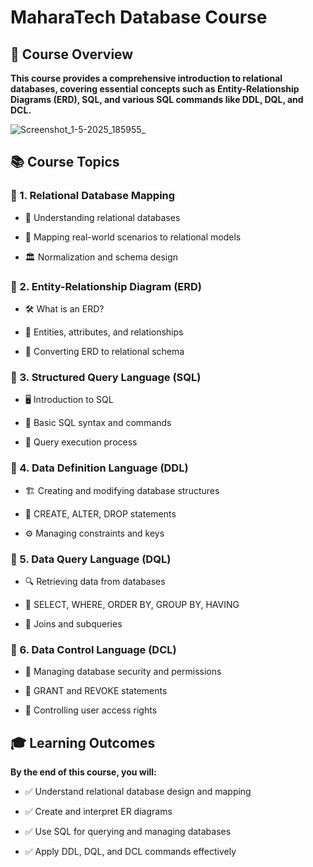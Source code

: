 # MaharaTech Database Course

## 📌 Course Overview
**This course provides a comprehensive introduction to relational databases, covering essential concepts such as Entity-Relationship Diagrams (ERD), SQL, and various SQL commands like DDL, DQL, and DCL.**


![Screenshot_1-5-2025_185955_](https://github.com/user-attachments/assets/1f023245-b04a-4ee6-93db-09378e096cf6)


## 📚 Course Topics

### 🔹 1. Relational Database Mapping

+ 📌 Understanding relational databases

+ 🔗 Mapping real-world scenarios to relational models

+ 🏛️ Normalization and schema design

### 🔹 2. Entity-Relationship Diagram (ERD)

+ 🛠️ What is an ERD?

+ 📌 Entities, attributes, and relationships

+ 🔄 Converting ERD to relational schema

### 🔹 3. Structured Query Language (SQL)

+ 🖥️ Introduction to SQL

+ 📂 Basic SQL syntax and commands

+ 🔄 Query execution process

### 🔹 4. Data Definition Language (DDL)

+ 🏗️ Creating and modifying database structures

+ 📌 CREATE, ALTER, DROP statements

+ ⚙️ Managing constraints and keys

### 🔹 5. Data Query Language (DQL)

+ 🔍 Retrieving data from databases

+ 📌 SELECT, WHERE, ORDER BY, GROUP BY, HAVING

+ 🔄 Joins and subqueries

### 🔹 6. Data Control Language (DCL)

+ 🔐 Managing database security and permissions

+ 📌 GRANT and REVOKE statements

+ 🔄 Controlling user access rights

## 🎓 Learning Outcomes

**By the end of this course, you will:**

+ ✅ Understand relational database design and mapping

+ ✅ Create and interpret ER diagrams

+ ✅ Use SQL for querying and managing databases

+ ✅ Apply DDL, DQL, and DCL commands effectively
